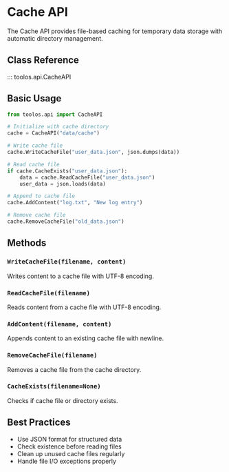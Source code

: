 # Cache API

The Cache API provides file-based caching for temporary data storage with automatic directory management.

## Class Reference

::: toolos.api.CacheAPI

## Basic Usage

```python
from toolos.api import CacheAPI

# Initialize with cache directory
cache = CacheAPI("data/cache")

# Write cache file
cache.WriteCacheFile("user_data.json", json.dumps(data))

# Read cache file
if cache.CacheExists("user_data.json"):
    data = cache.ReadCacheFile("user_data.json")
    user_data = json.loads(data)

# Append to cache file
cache.AddContent("log.txt", "New log entry")

# Remove cache file
cache.RemoveCacheFile("old_data.json")
```

## Methods

### `WriteCacheFile(filename, content)`
Writes content to a cache file with UTF-8 encoding.

### `ReadCacheFile(filename)`
Reads content from a cache file with UTF-8 encoding.

### `AddContent(filename, content)`
Appends content to an existing cache file with newline.

### `RemoveCacheFile(filename)`
Removes a cache file from the cache directory.

### `CacheExists(filename=None)`
Checks if cache file or directory exists.

## Best Practices

- Use JSON format for structured data
- Check existence before reading files
- Clean up unused cache files regularly
- Handle file I/O exceptions properly